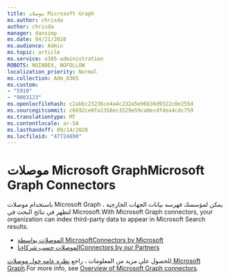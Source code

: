 ```yaml
---
title: موصلات Microsoft Graph
ms.author: chrisda
author: chrisda
manager: dansimp
ms.date: 04/21/2020
ms.audience: Admin
ms.topic: article
ms.service: o365-administration
ROBOTS: NOINDEX, NOFOLLOW
localization_priority: Normal
ms.collection: Adm_O365
ms.custom:
- "5910"
- "9003123"
ms.openlocfilehash: c2abbc23236ce4a4c232a5e96b36d9322c0e255d
ms.sourcegitcommit: c6692ce0fa1358ec3529e59ca0ecdfdea4cdc759
ms.translationtype: MT
ms.contentlocale: ar-SA
ms.lasthandoff: 09/14/2020
ms.locfileid: "47724890"
---
```

# <a name="microsoft-graph-connectors"></a><span data-ttu-id="71541-102">موصلات Microsoft Graph</span><span class="sxs-lookup"><span data-stu-id="71541-102">Microsoft Graph Connectors</span></span>

<span data-ttu-id="71541-103">باستخدام موصلات Microsoft Graph ، يمكن لمؤسسك فهرسه بيانات الجهات الخارجية لتظهر في نتائج البحث في Microsoft.</span><span class="sxs-lookup"><span data-stu-id="71541-103">With Microsoft Graph connectors, your organization can index third-party data to appear in Microsoft Search results.</span></span>

- [<span data-ttu-id="71541-104">الموصلات بواسطة Microsoft</span><span class="sxs-lookup"><span data-stu-id="71541-104">Connectors by Microsoft</span></span>](https://docs.microsoft.com/microsoftsearch/connectors-gallery#Microsoft)
- [<span data-ttu-id="71541-105">الموصلات حسب شركاءنا</span><span class="sxs-lookup"><span data-stu-id="71541-105">Connectors by our Partners</span></span>](https://docs.microsoft.com/microsoftsearch/connectors-gallery#Partners)

<span data-ttu-id="71541-106">للحصول علي مزيد من المعلومات ، راجع  [نظره عامه حول موصلات Microsoft Graph](https://docs.microsoft.com/microsoftsearch/connectors-overview).</span><span class="sxs-lookup"><span data-stu-id="71541-106">For more info, see  [Overview of Microsoft Graph connectors](https://docs.microsoft.com/microsoftsearch/connectors-overview).</span></span>
